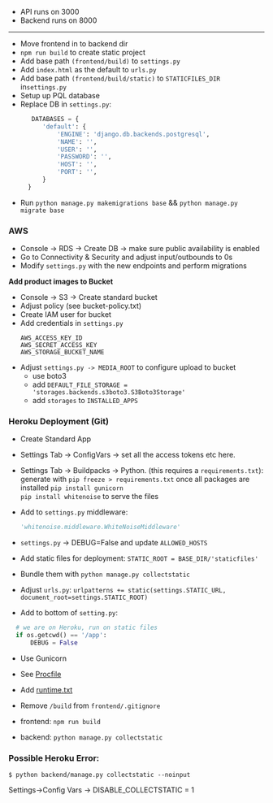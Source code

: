 * API runs on 3000
* Backend runs on 8000

---
- Move frontend in to backend dir
- ```npm run build``` to create static project
- Add base path ```(frontend/build)``` to ```settings.py```
- Add ```index.html``` as the default to ```urls.py```
- Add base path ```(frontend/build/static)``` to ```STATICFILES_DIR``` in```settings.py```
- Setup up PQL database
- Replace DB in ```settings.py```:  
  ```python
     DATABASES = {
        'default': {
            'ENGINE': 'django.db.backends.postgresql',
            'NAME': '',
            'USER': '',
            'PASSWORD': '',
            'HOST': '',
            'PORT': '',
        }
    }
  ```
- Run ```python manage.py makemigrations base``` && ```python manage.py migrate base```

### AWS
- Console -> RDS -> Create DB -> make sure public availability is enabled
- Go to Connectivity & Security and adjust input/outbounds to 0s
- Modify ```settings.py``` with the new endpoints and perform migrations

**Add product images to Bucket**
- Console -> S3 -> Create standard bucket
- Adjust policy (see bucket-policy.txt)
- Create IAM user for bucket
- Add credentials in ```settings.py```
  ```
  AWS_ACCESS_KEY_ID
  AWS_SECRET_ACCESS_KEY
  AWS_STORAGE_BUCKET_NAME
  ```
- Adjust ```settings.py -> MEDIA_ROOT``` to configure upload to bucket
  - use boto3
  - add ```DEFAULT_FILE_STORAGE = 'storages.backends.s3boto3.S3Boto3Storage'```
  - add ```storages``` to ```INSTALLED_APPS```

### Heroku Deployment (Git)
- Create Standard App
- Settings Tab -> ConfigVars -> set all the access tokens etc here.
- Settings Tab -> Buildpacks -> Python. (this requires a ```requirements.txt```):
generate with  ```pip freeze > requirements.txt```  once all packages are installed
```pip install gunicorn```  
```pip install whitenoise``` to serve the files 
- Add to ```settings.py``` middleware:
  ```python
  'whitenoise.middleware.WhiteNoiseMiddleware'
  ```
- ```settings.py``` -> DEBUG=False and update ```ALLOWED_HOSTS```
- Add static files for deployment: 
  ```STATIC_ROOT = BASE_DIR/'staticfiles'```
- Bundle them with ```python manage.py collectstatic```
- Adjust ```urls.py```: ```urlpatterns += static(settings.STATIC_URL, document_root=settings.STATIC_ROOT)```

- Add to bottom of ```setting.py```:
```python
  # we are on Heroku, run on static files
  if os.getcwd() == '/app':
      DEBUG = False
```

- Use Gunicorn
- See [Procfile](./backend/Procfile)
- Add [runtime.txt](./backend/runtime.txt)

- Remove ```/build``` from ```frontend/.gitignore```

- frontend: ```npm run build```
- backend: ```python manage.py collectstatic```

### Possible Heroku Error:
```$ python backend/manage.py collectstatic --noinput```

Settings->Config Vars -> DISABLE_COLLECTSTATIC = 1

